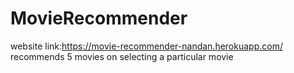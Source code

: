 # MovieRecommender
website link:https://movie-recommender-nandan.herokuapp.com/
recommends 5 movies on selecting a particular movie
